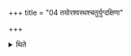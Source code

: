 +++
title = "04 तयोरश्वरथश्चतुर्युग्दक्षिणा"

+++

<details><summary>थिते</summary>

4. In both of these a chariot yoked with four horses is the sacrificial gift. 
</details>
